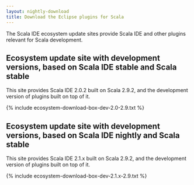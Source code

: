 ```yaml
---
layout: nightly-download
title: Download the Eclipse plugins for Scala
---
```


The Scala IDE ecosystem update sites provide Scala IDE and other plugins relevant for Scala development.

## Ecosystem update site with development versions, based on Scala IDE stable and Scala stable

This site provides Scala IDE 2.0.2 built on Scala 2.9.2, and the development version of plugins built on top of it.

{% include ecosystem-download-box-dev-2.0-2.9.txt %}

## Ecosystem update site with development versions, based on Scala IDE nightly and Scala stable

This site provides Scala IDE 2.1.x built on Scala 2.9.2, and the development version of plugins built on top of it.

{% include ecosystem-download-box-dev-2.1.x-2.9.txt %}

